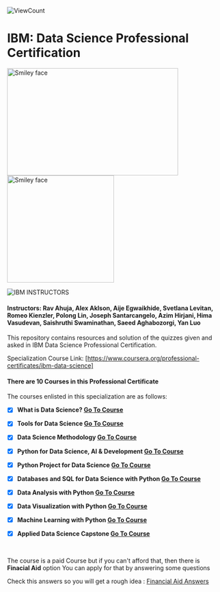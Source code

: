 ![ViewCount](https://views.whatilearened.today/views/github/navassherif98/IBM_Data_Science_Professional_Certification.svg?cache=remove)

# IBM: Data Science Professional Certification

<img src="https://i.imgur.com/YCFnjvg.png" alt="Smiley face" height="250" width="400"> <img src="https://images.credly.com/images/28944969-813a-43b9-944f-7910111ce764/Professional_Certificate_-_Data_Science.png" alt="Smiley face" height="250" width="250">


![IBM](http://i.imgur.com/Qktqnu1.png) INSTRUCTORS
#### Instructors: Rav Ahuja, Alex Aklson, Aije Egwaikhide, Svetlana Levitan, Romeo Kienzler, Polong Lin, Joseph Santarcangelo, Azim Hirjani, Hima Vasudevan, Saishruthi Swaminathan, Saeed Aghabozorgi, Yan Luo 

This repository contains resources and solution of the quizzes given and asked in IBM Data Science Professional Certification.

Specialization Course Link: [https://www.coursera.org/professional-certificates/ibm-data-science]

#### There are 10 Courses in this Professional Certificate

The courses enlisted in this specialization are as follows:

- [x] __What is Data Science? [Go To Course](https://www.coursera.org/learn/what-is-datascience?specialization=ibm-data-science)__

- [x] __Tools for Data Science [Go To Course](https://www.coursera.org/learn/open-source-tools-for-data-science?specialization=ibm-data-science)__

- [x] __Data Science Methodology [Go To Course](https://www.coursera.org/learn/data-science-methodology?specialization=ibm-data-science)__

- [x] __Python for Data Science, AI & Development [Go To Course](https://www.coursera.org/learn/python-for-applied-data-science-ai?specialization=ibm-data-science)__

- [x] __Python Project for Data Science [Go To Course](https://www.coursera.org/learn/python-project-for-data-science?specialization=ibm-data-science)__

- [x] __Databases and SQL for Data Science with Python [Go To Course](https://www.coursera.org/learn/sql-data-science?specialization=ibm-data-science)__

- [x] __Data Analysis with Python [Go To Course](https://www.coursera.org/learn/data-analysis-with-python?specialization=ibm-data-science)__

- [x] __Data Visualization with Python [Go To Course](https://www.coursera.org/learn/python-for-data-visualization?specialization=ibm-data-science)__

- [x] __Machine Learning with Python [Go To Course](https://www.coursera.org/learn/machine-learning-with-python?specialization=ibm-data-science)__

- [x] __Applied Data Science Capstone [Go To Course](https://www.coursera.org/learn/applied-data-science-capstone?specialization=ibm-data-science)__

<br>

The course is a paid Course but if you can't afford that, then there is **Finacial Aid** option
You can apply for that by answering some questions 

Check this answers so you will get a rough idea : [Financial Aid Answers](https://github.com/navassherif98/IBM_Data_Science_Professional_Certification/blob/main/Financial%20Aid.pdf)
 